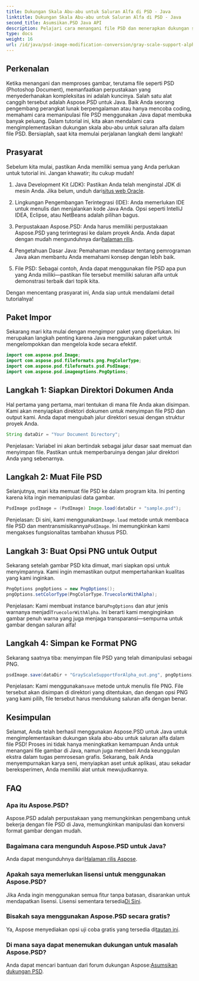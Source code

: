 ```yaml
---
title: Dukungan Skala Abu-abu untuk Saluran Alfa di PSD - Java
linktitle: Dukungan Skala Abu-abu untuk Saluran Alfa di PSD - Java
second_title: Asumsikan.PSD Java API
description: Pelajari cara menangani file PSD dan menerapkan dukungan skala abu-abu untuk saluran alfa menggunakan Aspose.PSD untuk Java dalam panduan langkah demi langkah ini.
type: docs
weight: 16
url: /id/java/psd-image-modification-conversion/gray-scale-support-alpha-channel-psd/
---
```

## Perkenalan

Ketika menangani dan memproses gambar, terutama file seperti PSD (Photoshop Document), memanfaatkan perpustakaan yang menyederhanakan kompleksitas ini adalah kuncinya. Salah satu alat canggih tersebut adalah Aspose.PSD untuk Java. Baik Anda seorang pengembang perangkat lunak berpengalaman atau hanya mencoba coding, memahami cara memanipulasi file PSD menggunakan Java dapat membuka banyak peluang. Dalam tutorial ini, kita akan mendalami cara mengimplementasikan dukungan skala abu-abu untuk saluran alfa dalam file PSD. Bersiaplah, saat kita memulai perjalanan langkah demi langkah!

## Prasyarat

Sebelum kita mulai, pastikan Anda memiliki semua yang Anda perlukan untuk tutorial ini. Jangan khawatir; itu cukup mudah!

1.  Java Development Kit (JDK): Pastikan Anda telah menginstal JDK di mesin Anda. Jika belum, unduh dari[situs web Oracle](https://www.oracle.com/java/technologies/javase-jdk11-downloads.html).

2. Lingkungan Pengembangan Terintegrasi (IDE): Anda memerlukan IDE untuk menulis dan menjalankan kode Java Anda. Opsi seperti IntelliJ IDEA, Eclipse, atau NetBeans adalah pilihan bagus.

3.  Perpustakaan Aspose.PSD: Anda harus memiliki perpustakaan Aspose.PSD yang terintegrasi ke dalam proyek Anda. Anda dapat dengan mudah mengunduhnya dari[halaman rilis](https://releases.aspose.com/psd/java/).

4. Pengetahuan Dasar Java: Pemahaman mendasar tentang pemrograman Java akan membantu Anda memahami konsep dengan lebih baik.

5. File PSD: Sebagai contoh, Anda dapat menggunakan file PSD apa pun yang Anda miliki—pastikan file tersebut memiliki saluran alfa untuk demonstrasi terbaik dari topik kita.

Dengan mencentang prasyarat ini, Anda siap untuk mendalami detail tutorialnya!

## Paket Impor

Sekarang mari kita mulai dengan mengimpor paket yang diperlukan. Ini merupakan langkah penting karena Java menggunakan paket untuk mengelompokkan dan mengelola kode secara efektif.

```java
import com.aspose.psd.Image;
import com.aspose.psd.fileformats.png.PngColorType;
import com.aspose.psd.fileformats.psd.PsdImage;
import com.aspose.psd.imageoptions.PngOptions;
```

## Langkah 1: Siapkan Direktori Dokumen Anda

Hal pertama yang pertama, mari tentukan di mana file Anda akan disimpan. Kami akan menyiapkan direktori dokumen untuk menyimpan file PSD dan output kami. Anda dapat mengubah jalur direktori sesuai dengan struktur proyek Anda.

```java
String dataDir = "Your Document Directory";
```

Penjelasan: Variabel ini akan bertindak sebagai jalur dasar saat memuat dan menyimpan file. Pastikan untuk memperbaruinya dengan jalur direktori Anda yang sebenarnya.

## Langkah 2: Muat File PSD

Selanjutnya, mari kita memuat file PSD ke dalam program kita. Ini penting karena kita ingin memanipulasi data gambar.

```java
PsdImage psdImage = (PsdImage) Image.load(dataDir + "sample.psd");
```

 Penjelasan: Di sini, kami menggunakan`Image.load` metode untuk membaca file PSD dan mentransmisikannya`PsdImage`. Ini memungkinkan kami mengakses fungsionalitas tambahan khusus PSD.

## Langkah 3: Buat Opsi PNG untuk Output

Sekarang setelah gambar PSD kita dimuat, mari siapkan opsi untuk menyimpannya. Kami ingin memastikan output mempertahankan kualitas yang kami inginkan.

```java
PngOptions pngOptions = new PngOptions();
pngOptions.setColorType(PngColorType.TruecolorWithAlpha);
```

Penjelasan: Kami membuat instance baru`PngOptions` dan atur jenis warnanya menjadi`TruecolorWithAlpha`. Ini berarti kami menginginkan gambar penuh warna yang juga menjaga transparansi—sempurna untuk gambar dengan saluran alfa!

## Langkah 4: Simpan ke Format PNG

Sekarang saatnya tiba: menyimpan file PSD yang telah dimanipulasi sebagai PNG. 

```java
psdImage.save(dataDir + "GrayScaleSupportForAlpha_out.png", pngOptions);
```

 Penjelasan: Kami menggunakan`save` metode untuk menulis file PNG. File tersebut akan disimpan di direktori yang ditentukan, dan dengan opsi PNG yang kami pilih, file tersebut harus mendukung saluran alfa dengan benar.

## Kesimpulan

Selamat, Anda telah berhasil menggunakan Aspose.PSD untuk Java untuk mengimplementasikan dukungan skala abu-abu untuk saluran alfa dalam file PSD! Proses ini tidak hanya meningkatkan kemampuan Anda untuk menangani file gambar di Java, namun juga memberi Anda keunggulan ekstra dalam tugas pemrosesan grafis. Sekarang, baik Anda menyempurnakan karya seni, menyiapkan aset untuk aplikasi, atau sekadar bereksperimen, Anda memiliki alat untuk mewujudkannya.

## FAQ

### Apa itu Aspose.PSD?
Aspose.PSD adalah perpustakaan yang memungkinkan pengembang untuk bekerja dengan file PSD di Java, memungkinkan manipulasi dan konversi format gambar dengan mudah.

### Bagaimana cara mengunduh Aspose.PSD untuk Java?
 Anda dapat mengunduhnya dari[Halaman rilis Aspose](https://releases.aspose.com/psd/java/).

### Apakah saya memerlukan lisensi untuk menggunakan Aspose.PSD?
 Jika Anda ingin menggunakan semua fitur tanpa batasan, disarankan untuk mendapatkan lisensi. Lisensi sementara tersedia[Di Sini](https://purchase.aspose.com/temporary-license/).

### Bisakah saya menggunakan Aspose.PSD secara gratis?
 Ya, Aspose menyediakan opsi uji coba gratis yang tersedia di[tautan ini](https://releases.aspose.com/).

### Di mana saya dapat menemukan dukungan untuk masalah Aspose.PSD?
 Anda dapat mencari bantuan dari forum dukungan Aspose:[Asumsikan dukungan PSD](https://forum.aspose.com/c/psd/34).